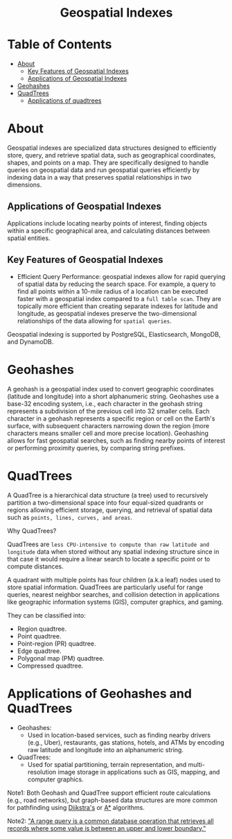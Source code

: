 <div align='center'>
  <h1> Geospatial Indexes </h1>
</div>

# Table of Contents

- [About](#about)
  - [Key Features of Geospatial Indexes](#key-features-of-geospatial-indexes)
  - [Applications of Geospatial Indexes](#applications-of-geospatial-indexes)
- [Geohashes](#geohashes)
- [QuadTrees](#quadtrees)
  - [Applications of quadtrees](#applications-of-quadtrees)

# About

Geospatial indexes are specialized data structures designed to efficiently store, query, and retrieve spatial data, such as geographical coordinates, shapes, and points on a map. They are specifically designed to handle queries on geospatial data and run geospatial queries efficiently by indexing data in a way that preserves spatial relationships in two dimensions. 

## Applications of Geospatial Indexes

Applications include locating nearby points of interest, finding objects within a specific geographical area, and calculating distances between spatial entities.

## Key Features of Geospatial Indexes 

- Efficient Query Performance: geospatial indexes allow for rapid querying of spatial data by reducing the search space. For example, a query to find all points within a 10-mile radius of a location can be executed faster with a geospatial index compared to a `full table scan`. They are topically more efficient than creating separate indexes for latitude and longitude, as geospatial indexes preserve the two-dimensional relationships of the data allowing for `spatial queries`.

Geospatial indexing is supported by PostgreSQL, Elasticsearch, MongoDB, and DynamoDB.

# Geohashes

A geohash is a geospatial index used to convert geographic coordinates (latitude and longitude) into a short alphanumeric string. Geohashes use a base-32 encoding system, i.e., each character in the geohash string represents a subdivision of the previous cell into 32 smaller cells. Each character in a geohash represents a specific region or cell on the Earth's surface, with subsequent characters narrowing down the region (more characters means smaller cell and more precise location). Geohashing allows for fast geospatial searches, such as finding nearby points of interest or performing proximity queries, by comparing string prefixes.

# QuadTrees

A QuadTree is a hierarchical data structure (a tree) used to recursively partition a two-dimensional space into four equal-sized quadrants or regions allowing efficient storage, querying, and retrieval of spatial data such as `points, lines, curves, and areas`. 

Why QuadTrees?

QuadTrees are `less CPU-intensive to compute than raw latitude and longitude` data when stored without any spatial indexing structure since in that case it would require a linear search to locate a specific point or to compute distances.

A quadrant with multiple points has four children (a.k.a leaf) nodes used to store spatial information. QuadTrees are particularly useful for range queries, nearest neighbor searches, and collision detection in applications like geographic information systems (GIS), computer graphics, and gaming.

They can be classified into:

- Region quadtree.
- Point quadtree.
- Point-region (PR) quadtree.
- Edge quadtree.
- Polygonal map (PM) quadtree.
- Compressed quadtree.

# Applications of Geohashes and QuadTrees

- Geohashes:
  - Used in location-based services, such as finding nearby drivers (e.g., Uber), restaurants, gas stations, hotels, and ATMs by encoding raw latitude and longitude into an alphanumeric string.
- QuadTrees:
  - Used for spatial partitioning, terrain representation, and multi-resolution image storage in applications such as GIS, mapping, and computer graphics.

Note1: Both Geohash and QuadTree support efficient route calculations (e.g., road networks), but graph-based data structures are more common for pathfinding using [Dijkstra's](https://github.com/camponogaraviera/ds-and-algo/blob/dev/theory/algorithms/06_shortest_path/2_dijkstra.md) or [A*](https://github.com/camponogaraviera/ds-and-algo/blob/dev/theory/algorithms/06_shortest_path/1_aStar.md) algorithms.

Note2: ["A range query is a common database operation that retrieves all records where some value is between an upper and lower boundary."](https://en.wikipedia.org/wiki/Range_query_(database))
